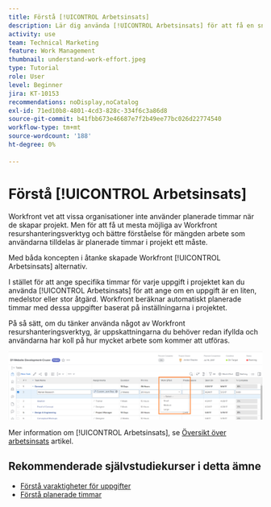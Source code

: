 ```yaml
---
title: Förstå [!UICONTROL Arbetsinsats]
description: Lär dig använda [!UICONTROL Arbetsinsats] för att få en snabb uppskattning av planerade timmar i projekttidslinjen.
activity: use
team: Technical Marketing
feature: Work Management
thumbnail: understand-work-effort.jpeg
type: Tutorial
role: User
level: Beginner
jira: KT-10153
recommendations: noDisplay,noCatalog
exl-id: 71ed10b8-4801-4cd3-828c-334f6c3a86d8
source-git-commit: b41fbb673e46687e7f2b49ee77bc026d22774540
workflow-type: tm+mt
source-wordcount: '188'
ht-degree: 0%

---
```


# Förstå [!UICONTROL Arbetsinsats]

Workfront vet att vissa organisationer inte använder planerade timmar när de skapar projekt. Men för att få ut mesta möjliga av Workfront resurshanteringsverktyg och bättre förståelse för mängden arbete som användarna tilldelas är planerade timmar i projekt ett måste.

Med båda koncepten i åtanke skapade Workfront [!UICONTROL Arbetsinsats] alternativ.

I stället för att ange specifika timmar för varje uppgift i projektet kan du använda [!UICONTROL Arbetsinsats] för att ange om en uppgift är en liten, medelstor eller stor åtgärd. Workfront beräknar automatiskt planerade timmar med dessa uppgifter baserat på inställningarna i projektet.

På så sätt, om du tänker använda något av Workfront resurshanteringsverktyg, är uppskattningarna du behöver redan ifyllda och användarna har koll på hur mycket arbete som kommer att utföras.

![Projektuppgiftslista med [!UICONTROL Arbetsinsats] kolumn](assets/planner-fund-work-effort.png)

Mer information om [!UICONTROL Arbetsinsats], se [Översikt över arbetsinsats](https://experienceleague.adobe.com/docs/workfront/using/manage-work/tasks/task-information/work-effort.html?lang=en) artikel.

## Rekommenderade självstudiekurser i detta ämne

* [Förstå varaktigheter för uppgifter](https://experienceleague.adobe.com/en/docs/workfront-learn/tutorials-workfront/manage-work/tasks/understand-task-durations)
* [Förstå planerade timmar](https://experienceleague.adobe.com/en/docs/workfront-learn/tutorials-workfront/manage-work/tasks/understand-planned-hours)
